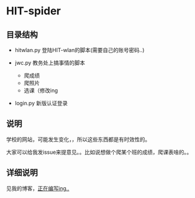 # HIT-spider

## 目录结构

- hitwlan.py 登陆HIT-wlan的脚本(需要自己的账号密码..)
- jwc.py 教务处上搞事情的脚本
  - 爬成绩
  - 爬照片
  - 选课（修改ing

- login.py 新版认证登录


## 说明
学校的网站，可能发生变化，，所以这些东西都是有时效性的。

大家可以给我发issue来提意见。。比如说想做个爬某个班的成绩，爬课表啥的。。


## 详细说明

见我的博客，[正在编写ing..](http://tmn07.com/hexo)